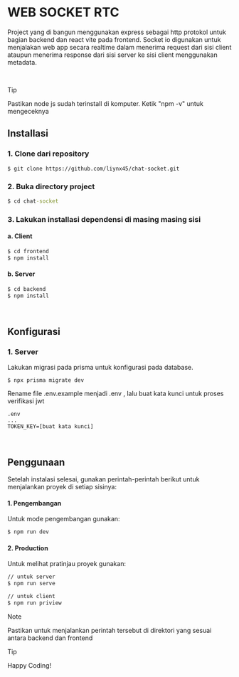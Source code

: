 # WEB SOCKET RTC 

Project yang di bangun menggunakan express sebagai http protokol untuk bagian backend dan react vite pada frontend. Socket io digunakan untuk menjalakan web app secara realtime dalam menerima request dari sisi client ataupun menerima response dari sisi server ke sisi client menggunakan metadata.

<br>

> [!TIP]
> Pastikan node js sudah terinstall di komputer. Ketik "npm -v" untuk mengeceknya

## Installasi 

### 1. Clone dari repository

 ```git
 $ git clone https://github.com/liynx45/chat-socket.git
```

### 2. Buka directory project
```cmd
$ cd chat-socket
```

### 3. Lakukan installasi dependensi di masing masing sisi

#### a. Client

```cmd
$ cd frontend
$ npm install
```

#### b. Server 
```cmd
$ cd backend
$ npm install
```
<br>

## Konfigurasi

### 1. Server

Lakukan migrasi pada prisma untuk konfigurasi pada database.
```
$ npx prisma migrate dev
```
Rename file .env.example menjadi .env , lalu buat kata kunci untuk proses verifikasi jwt
```
.env
...
TOKEN_KEY=[buat kata kunci]
```

<br>

## Penggunaan

Setelah instalasi selesai, gunakan perintah-perintah berikut untuk menjalankan proyek di setiap sisinya:

#### 1. Pengembangan

Untuk mode pengembangan gunakan:
```cmd
$ npm run dev
```
#### 2. Production

Untuk melihat pratinjau proyek gunakan:

```cmd
// untuk server
$ npm run serve

// untuk client
$ npm run priview
```
> [!NOTE]
> Pastikan untuk menjalankan perintah tersebut di direktori yang sesuai antara backend dan frontend



> [!TIP]
> Happy Coding!



